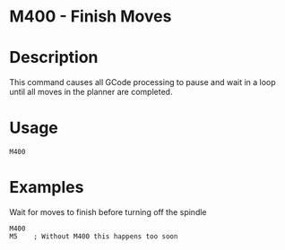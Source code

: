 # M400 - Finish Moves

# Description
This command causes all GCode processing to pause and wait in a loop until all moves in the planner are completed.

# Usage
`M400`

# Examples
Wait for moves to finish before turning off the spindle
```
M400
M5    ; Without M400 this happens too soon
```